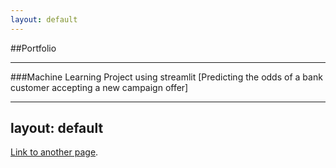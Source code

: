 ```yaml
---
layout: default
---
```


##Portfolio

---

###Machine Learning Project using streamlit
[Predicting the odds of a bank customer accepting a new campaign offer]

---
layout: default
---
[Link to another page](./another-page.html).
